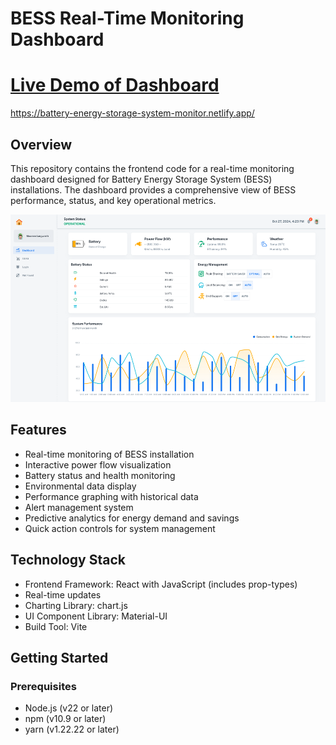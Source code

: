 # BESS Real-Time Monitoring Dashboard
# [Live Demo of Dashboard](https://battery-energy-storage-system-monitor.netlify.app/)
https://battery-energy-storage-system-monitor.netlify.app/

## Overview

This repository contains the frontend code for a real-time monitoring dashboard designed for Battery Energy Storage System (BESS) installations. The dashboard provides a comprehensive view of BESS performance, status, and key operational metrics.

<img src="./public/assets/readme/Thumbnail.png" height='300'>

## Features

- Real-time monitoring of BESS installation
- Interactive power flow visualization
- Battery status and health monitoring
- Environmental data display
- Performance graphing with historical data
- Alert management system
- Predictive analytics for energy demand and savings
- Quick action controls for system management

## Technology Stack

- Frontend Framework: React with JavaScript (includes prop-types)
- Real-time updates
- Charting Library: chart.js
- UI Component Library: Material-UI
- Build Tool: Vite

## Getting Started

### Prerequisites

- Node.js (v22 or later)
- npm (v10.9 or later)
- yarn (v1.22.22 or later)

###